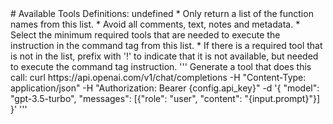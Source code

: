 
<available-tools-definitions>
  # Available Tools Definitions:
  undefined
</available-tools-definitions>

<agent-code-rules>
  * Only return a list of the function names from this list.
  * Avoid all comments, text, notes and metadata.
  * Select the minimum required tools that are needed to execute the instruction in the command tag from this list.
  * If there is a required tool that is not in the list, prefix with '!' to indicate that it is not available, but needed to execute the command tag instruction.
</agent-code-rules>

<command>
'''
Generate a tool that does this call: curl https://api.openai.com/v1/chat/completions   -H "Content-Type: application/json"   -H "Authorization: Bearer {config.api_key}"   -d '{
    "model": "gpt-3.5-turbo",
    "messages": [{"role": "user", "content": "{input.prompt}"}]
  }'
'''
</command>
